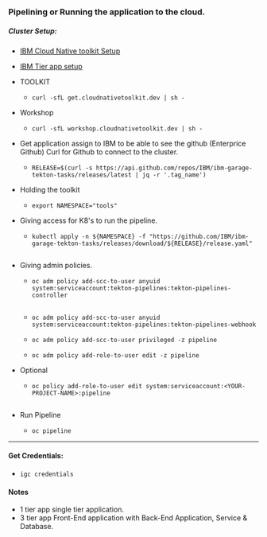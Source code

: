 ### Pipelining or Running the application to the cloud.
##### Cluster Setup:
- [IBM Cloud Native toolkit Setup ](https://cloudnativetoolkit.dev/resources/workshop/setup/)
- [IBM Tier app setup](https://cloudnativetoolkit.dev/resources/workshop/inventory/)

- TOOLKIT 
   -  ```
      curl -sfL get.cloudnativetoolkit.dev | sh -
- Workshop
  - ```
    curl -sfL workshop.cloudnativetoolkit.dev | sh -

* Get application assign to IBM to be able to see the github (Enterprice Github) Curl for Github to connect to the cluster.
  - ```
    RELEASE=$(curl -s https://api.github.com/repos/IBM/ibm-garage-tekton-tasks/releases/latest | jq -r '.tag_name')

* Holding the toolkit
  - ```
    export NAMESPACE="tools"

* Giving access for K8's to run the pipeline.
  - ```
    kubectl apply -n ${NAMESPACE} -f "https://github.com/IBM/ibm-garage-tekton-tasks/releases/download/${RELEASE}/release.yaml"
   
* Giving admin policies.
  - ```
    oc adm policy add-scc-to-user anyuid system:serviceaccount:tekton-pipelines:tekton-pipelines-controller
      
  - ```
    oc adm policy add-scc-to-user anyuid system:serviceaccount:tekton-pipelines:tekton-pipelines-webhook
  - ```
    oc adm policy add-scc-to-user privileged -z pipeline
  - ```
    oc adm policy add-role-to-user edit -z pipeline

* Optional
  - ```
    oc policy add-role-to-user edit system:serviceaccount:<YOUR-PROJECT-NAME>:pipeline
   
* Run Pipeline
  - ```
    oc pipeline
___________________________________________________________________________________

#### Get Credentials:
- ```
  igc credentials

#### Notes
* 1 tier app single tier application.
* 3 tier app Front-End application with Back-End Application, Service & Database.
